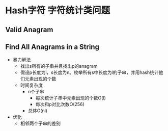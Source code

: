 # Hash字符 字符统计类问题

## Valid Anagram

## Find All Anagrams in a String
- 暴力解法
  - 找出s所有的子串并且找出p的anagram
  - 假设p长度为l，s长度为n。枚举所有s中长度为l的子串，并用hash统计他们元素出现的个数
  - 时间复杂度
    - n个子串
      - 每次统计子串中元素出现的个数O(l)
      - 每次和p对比次数O(256)
    - 总体O(nl)
- 优化
  - 相邻两个子串的差别
